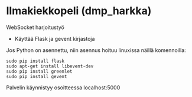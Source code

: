 Ilmakiekkopeli (dmp_harkka) 
==========

WebSocket harjoitustyö


* Käyttää Flask ja gevent kirjastoja

Jos Python on asennettu, niin asennus hoituu linuxissa näillä komennoilla:

```
sudo pip install flask
sudo apt-get install libevent-dev
sudo pip install greenlet
sudo pip install gevent
```
Palvelin käynnistyy osoitteessa localhost:5000

